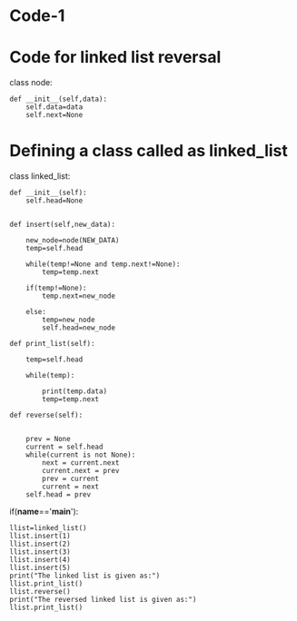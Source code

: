 # Code-1
# Code for linked list reversal
class node:

    def __init__(self,data):
        self.data=data
        self.next=None
# Defining a class called as linked_list 
class linked_list:

    def __init__(self):
        self.head=None


    def insert(self,new_data):

        new_node=node(NEW_DATA)
        temp=self.head

        while(temp!=None and temp.next!=None):
            temp=temp.next

        if(temp!=None):
            temp.next=new_node

        else:
            temp=new_node
            self.head=new_node

    def print_list(self):

        temp=self.head

        while(temp):

            print(temp.data)
            temp=temp.next

    def reverse(self):

        
        prev = None
        current = self.head
        while(current is not None):
            next = current.next
            current.next = prev
            prev = current
            current = next
        self.head = prev

        


if(__name__=='__main__'):

    llist=linked_list()
    llist.insert(1)
    llist.insert(2)
    llist.insert(3)
    llist.insert(4)
    llist.insert(5)
    print("The linked list is given as:")
    llist.print_list()
    llist.reverse()
    print("The reversed linked list is given as:")
    llist.print_list()

        
        
    
        

